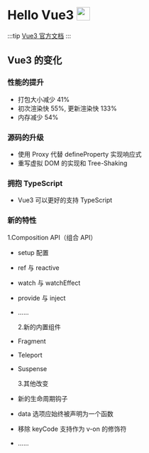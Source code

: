 # Hello Vue3 <img src="/image/onepiece.png" style="width:30px;display:inline-block;position:relative;top:2px" />

:::tip
[Vue3 官方文档](https://cn.vuejs.org/)
:::

## Vue3 的变化

### 性能的提升

- 打包大小减少 41%
- 初次渲染快 55%, 更新渲染快 133%
- 内存减少 54%

### 源码的升级

- 使用 Proxy 代替 defineProperty 实现响应式
- 重写虚拟 DOM 的实现和 Tree-Shaking

### 拥抱 TypeScript

- Vue3 可以更好的支持 TypeScript

### 新的特性

1.Composition API（组合 API）

- setup 配置
- ref 与 reactive
- watch 与 watchEffect
- provide 与 inject
- ......

  2.新的内置组件

- Fragment
- Teleport
- Suspense

  3.其他改变

- 新的生命周期钩子
- data 选项应始终被声明为一个函数
- 移除 keyCode 支持作为 v-on 的修饰符
- ......
